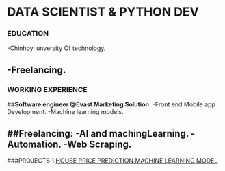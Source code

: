 # DATA SCIENTIST & PYTHON DEV

### EDUCATION
-Chinhoyi unversity Of technology.
 
-Freelancing.
---
### WORKING EXPERIENCE

##**Software engineer @Evast Marketing Solution**:
-Front end Mobile app Development.
-Machine learning models.

##**Freelancing**:
-AI and machingLearning.
-Automation.
-Web Scraping.
---
###PROJECTS
1.[HOUSE PRICE PREDICTION MACHINE LEARNING MODEL](https://github.com/Brizleirtee/Regression_Machine_Learning)

